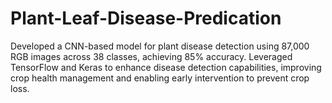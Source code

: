 # Plant-Leaf-Disease-Predication
Developed a CNN-based model for plant disease detection using 87,000 RGB images across 38 classes, achieving 85% accuracy. Leveraged TensorFlow and Keras to enhance disease detection capabilities, improving crop health management and enabling early intervention to prevent crop loss.
